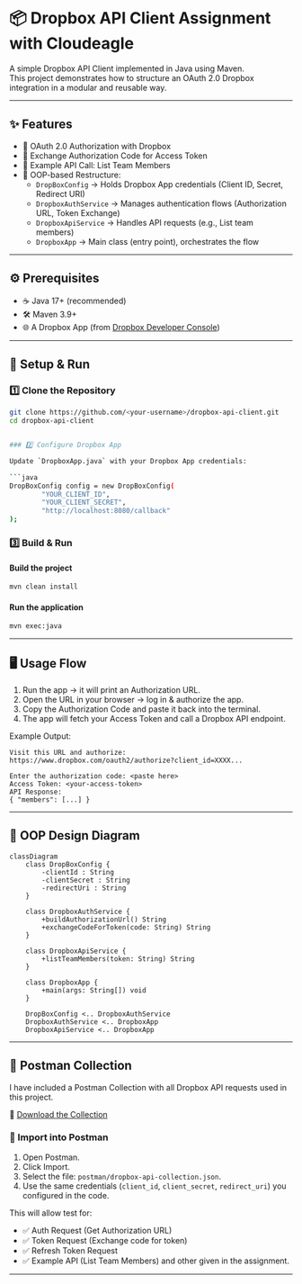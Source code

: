 # 📦 Dropbox API Client Assignment with Cloudeagle

A simple Dropbox API Client implemented in Java using Maven.  
This project demonstrates how to structure an OAuth 2.0 Dropbox integration in a modular and reusable way.

---

## ✨ Features

- 🔑 OAuth 2.0 Authorization with Dropbox  
- 🔐 Exchange Authorization Code for Access Token  
- 👥 Example API Call: List Team Members  
- 🧩 OOP-based Restructure:
  - `DropBoxConfig` → Holds Dropbox App credentials (Client ID, Secret, Redirect URI)
  - `DropboxAuthService` → Manages authentication flows (Authorization URL, Token Exchange)
  - `DropboxApiService` → Handles API requests (e.g., List team members)
  - `DropboxApp` → Main class (entry point), orchestrates the flow

---

## ⚙️ Prerequisites

- ☕ Java 17+ (recommended)  
- 🛠️ Maven 3.9+  
- 🌐 A Dropbox App (from [Dropbox Developer Console](https://www.dropbox.com/developers))  

---

## 🚀 Setup & Run

### 1️⃣ Clone the Repository

```bash
git clone https://github.com/<your-username>/dropbox-api-client.git
cd dropbox-api-client


### 2️⃣ Configure Dropbox App

Update `DropboxApp.java` with your Dropbox App credentials:

```java
DropBoxConfig config = new DropBoxConfig(
        "YOUR_CLIENT_ID",
        "YOUR_CLIENT_SECRET",
        "http://localhost:8080/callback"
);
```

### 3️⃣ Build & Run

#### Build the project

```bash
mvn clean install
```

#### Run the application

```bash
mvn exec:java
```

---

## 🖥️ Usage Flow

1. Run the app → it will print an Authorization URL.
2. Open the URL in your browser → log in & authorize the app.
3. Copy the Authorization Code and paste it back into the terminal.
4. The app will fetch your Access Token and call a Dropbox API endpoint.

Example Output:

```
Visit this URL and authorize:
https://www.dropbox.com/oauth2/authorize?client_id=XXXX...

Enter the authorization code: <paste here>
Access Token: <your-access-token>
API Response:
{ "members": [...] }
```

---

## 🧱 OOP Design Diagram

```mermaid
classDiagram
    class DropBoxConfig {
        -clientId : String
        -clientSecret : String
        -redirectUri : String
    }

    class DropboxAuthService {
        +buildAuthorizationUrl() String
        +exchangeCodeForToken(code: String) String
    }

    class DropboxApiService {
        +listTeamMembers(token: String) String
    }

    class DropboxApp {
        +main(args: String[]) void
    }

    DropBoxConfig <.. DropboxAuthService
    DropboxAuthService <.. DropboxApp
    DropboxApiService <.. DropboxApp

```

---

## 🧰 Postman Collection

I have included a Postman Collection with all Dropbox API requests used in this project.

📂 [Download the Collection](./postman/dropbox-api-collection.json)

### 🔌 Import into Postman

1. Open Postman.
2. Click Import.
3. Select the file: `postman/dropbox-api-collection.json`.
4. Use the same credentials (`client_id`, `client_secret`, `redirect_uri`) you configured in the code.

This will allow test for:

- ✅ Auth Request (Get Authorization URL)
- ✅ Token Request (Exchange code for token)
- ✅ Refresh Token Request
- ✅ Example API (List Team Members) and other given in the assignment.

---
